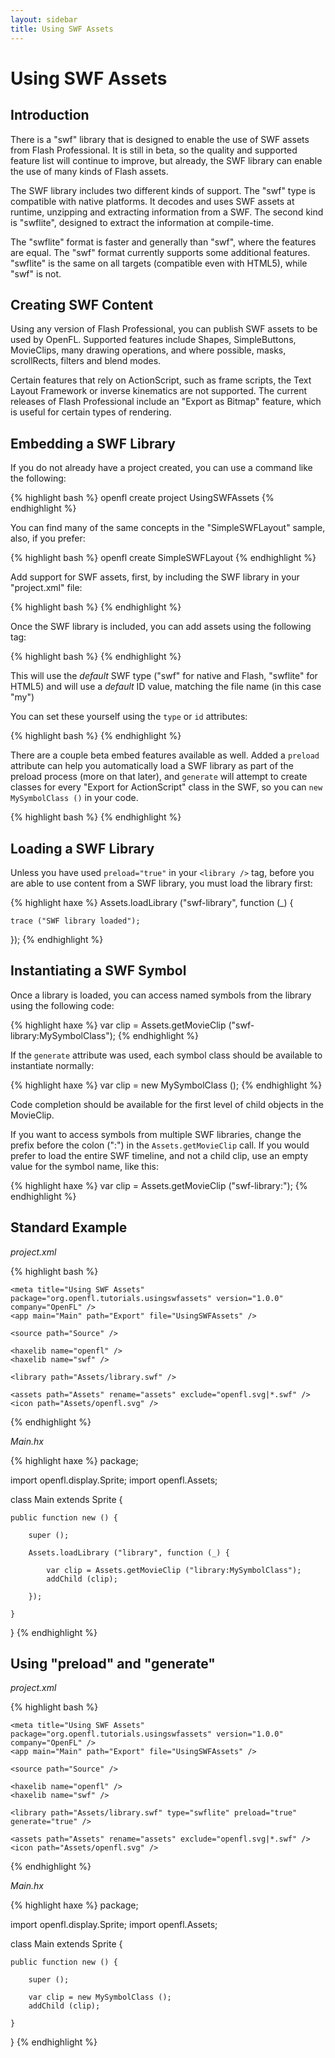 ```yaml
---
layout: sidebar
title: Using SWF Assets
---
```


# Using SWF Assets

## Introduction

There is a "swf" library that is designed to enable the use of SWF assets from Flash Professional. It is still in beta, so the quality and supported feature list will continue to improve, but already, the SWF library can enable the use of many kinds of Flash assets.

The SWF library includes two different kinds of support. The "swf" type is compatible with native platforms. It decodes and uses SWF assets at runtime, unzipping and extracting information from a SWF. The second kind is "swflite", designed to extract the information at compile-time.

The "swflite" format is faster and generally than "swf", where the features are equal. The "swf" format currently supports some additional features. "swflite" is the same on all targets (compatible even with HTML5), while "swf" is not.

## Creating SWF Content

Using any version of Flash Professional, you can publish SWF assets to be used by OpenFL. Supported features include Shapes, SimpleButtons, MovieClips, many drawing operations, and where possible, masks, scrollRects, filters and blend modes.

Certain features that rely on ActionScript, such as frame scripts, the Text Layout Framework or inverse kinematics are not supported. The current releases of Flash Professional include an "Export as Bitmap" feature, which is useful for certain types of rendering.

## Embedding a SWF Library

If you do not already have a project created, you can use a command like the following:

{% highlight bash %}
openfl create project UsingSWFAssets
{% endhighlight %}

You can find many of the same concepts in the "SimpleSWFLayout" sample, also, if you prefer:

{% highlight bash %}
openfl create SimpleSWFLayout
{% endhighlight %}

Add support for SWF assets, first, by including the SWF library in your "project.xml" file:

{% highlight bash %}
<haxelib name="swf" />
{% endhighlight %}

Once the SWF library is included, you can add assets using the following tag:

{% highlight bash %}
<library path="to/my.swf" />
{% endhighlight %}

This will use the _default_ SWF type ("swf" for native and Flash, "swflite" for HTML5) and will use a _default_ ID value, matching the file name (in this case "my")

You can set these yourself using the `type` or `id` attributes:

{% highlight bash %}
<library path="to/my.swf" id="swf-library" type="swflite" />
{% endhighlight %}

There are a couple beta embed features available as well. Added a `preload` attribute can help you automatically load a SWF library as part of the preload process (more on that later), and `generate` will attempt to create classes for every "Export for ActionScript" class in the SWF, so you can `new MySymbolClass ()` in your code.

{% highlight bash %}
<library path="to/my.swf" preload="true" generate="true" />
{% endhighlight %}

## Loading a SWF Library

Unless you have used `preload="true"` in your `<library />` tag, before you are able to use content from a SWF library, you must load the library first:

{% highlight haxe %}
Assets.loadLibrary ("swf-library", function (_) {
	
	trace ("SWF library loaded");
	
});
{% endhighlight %}

## Instantiating a SWF Symbol

Once a library is loaded, you can access named symbols from the library using the following code:

{% highlight haxe %}
var clip = Assets.getMovieClip ("swf-library:MySymbolClass");
{% endhighlight %}

If the `generate` attribute was used, each symbol class should be available to instantiate normally:

{% highlight haxe %}
var clip = new MySymbolClass ();
{% endhighlight %}

Code completion should be available for the first level of child objects in the MovieClip.

If you want to access symbols from multiple SWF libraries, change the prefix before the colon (":") in the `Assets.getMovieClip` call. If you would prefer to load the entire SWF timeline, and not a child clip, use an empty value for the symbol name, like this:

{% highlight haxe %}
var clip = Assets.getMovieClip ("swf-library:");
{% endhighlight %}

## Standard Example

_project.xml_

{% highlight bash %}
<?xml version="1.0" encoding="utf-8"?>
<project>
	
	<meta title="Using SWF Assets" package="org.openfl.tutorials.usingswfassets" version="1.0.0" company="OpenFL" />
	<app main="Main" path="Export" file="UsingSWFAssets" />
	
	<source path="Source" />
	
	<haxelib name="openfl" />
	<haxelib name="swf" />
	
	<library path="Assets/library.swf" />
	
	<assets path="Assets" rename="assets" exclude="openfl.svg|*.swf" />
	<icon path="Assets/openfl.svg" />
	
</project>
{% endhighlight %}

_Main.hx_

{% highlight haxe %}
package;


import openfl.display.Sprite;
import openfl.Assets;


class Main extends Sprite {
	
	
	public function new () {
		
		super ();
		
		Assets.loadLibrary ("library", function (_) {
			
			var clip = Assets.getMovieClip ("library:MySymbolClass");
			addChild (clip);
			
		});
		
	}
	
	
}
{% endhighlight %}

## Using "preload" and "generate"

_project.xml_

{% highlight bash %}
<?xml version="1.0" encoding="utf-8"?>
<project>
	
	<meta title="Using SWF Assets" package="org.openfl.tutorials.usingswfassets" version="1.0.0" company="OpenFL" />
	<app main="Main" path="Export" file="UsingSWFAssets" />
	
	<source path="Source" />
	
	<haxelib name="openfl" />
	<haxelib name="swf" />
	
	<library path="Assets/library.swf" type="swflite" preload="true" generate="true" />
	
	<assets path="Assets" rename="assets" exclude="openfl.svg|*.swf" />
	<icon path="Assets/openfl.svg" />
	
</project>
{% endhighlight %}

_Main.hx_

{% highlight haxe %}
package;


import openfl.display.Sprite;
import openfl.Assets;


class Main extends Sprite {
	
	
	public function new () {
		
		super ();
		
		var clip = new MySymbolClass ();
		addChild (clip);
		
	}
	
	
}
{% endhighlight %}
